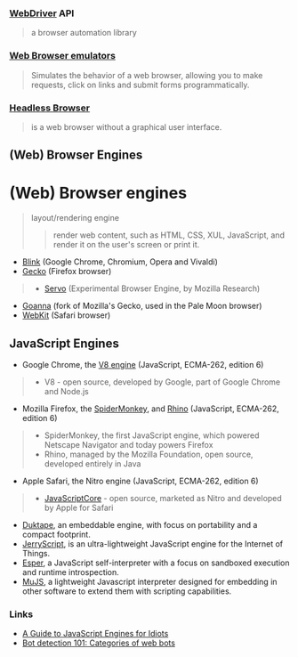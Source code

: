 ### [WebDriver](https://www.w3.org/TR/webdriver1/) API
> a browser automation library

### [Web Browser emulators](browser/emulators.md)
> Simulates the behavior of a web browser, allowing you to make requests, click on links and submit forms programmatically.

### [Headless Browser](browser/headless.md)
> is a web browser without a graphical user interface.

## (Web) Browser Engines
# (Web) Browser engines
> layout/rendering engine
>> render web content, such as HTML, CSS, XUL, JavaScript, and render it on the user's screen or print it.

* [Blink](https://www.chromium.org/blink) (Google Chrome, Chromium, Opera and Vivaldi)
* [Gecko](https://developer.mozilla.org/en-US/docs/Mozilla/Gecko) (Firefox browser)
> * [Servo](https://servo.org/) (Experimental Browser Engine, by Mozilla Research)
* [Goanna](http://www.moonchildproductions.info/goanna.shtml) (fork of Mozilla's Gecko, used in the Pale Moon browser)
* [WebKit](https://webkit.org/) (Safari browser)

## JavaScript Engines
* Google Chrome, the [V8 engine](https://v8.dev/) (JavaScript, ECMA-262, edition 6)
> * V8 - open source, developed by Google, part of Google Chrome and Node.js
* Mozilla Firefox, the [SpiderMonkey](https://developer.mozilla.org/en-US/docs/Mozilla/Projects/SpiderMonkey), and [Rhino](https://developer.mozilla.org/en-US/docs/Mozilla/Projects/Rhino) (JavaScript, ECMA-262, edition 6)
> * SpiderMonkey, the first JavaScript engine, which powered Netscape Navigator and today powers Firefox
> * Rhino, managed by the Mozilla Foundation, open source, developed entirely in Java
* Apple Safari, the Nitro engine (JavaScript, ECMA-262, edition 6)
> * [JavaScriptCore](https://trac.webkit.org/wiki/JavaScriptCore) - open source, marketed as Nitro and developed by Apple for Safari
* [Duktape](https://duktape.org/), an embeddable engine, with focus on portability and a compact footprint.
* [JerryScript](https://github.com/jerryscript-project/jerryscript), is an ultra-lightweight JavaScript engine for the Internet of Things.
* [Esper](https://github.com/codecombat/esper.js), a JavaScript self-interpreter with a focus on sandboxed execution and runtime introspection.
* [MuJS](https://mujs.com/), a lightweight Javascript interpreter designed for embedding in other software to extend them with scripting capabilities.

### Links
* [A Guide to JavaScript Engines for Idiots](https://developer.telerik.com/featured/a-guide-to-javascript-engines-for-idiots/)
* [Bot detection 101: Categories of web bots](https://antoinevastel.com/crawler/2019/12/29/families-web-bots.html)
